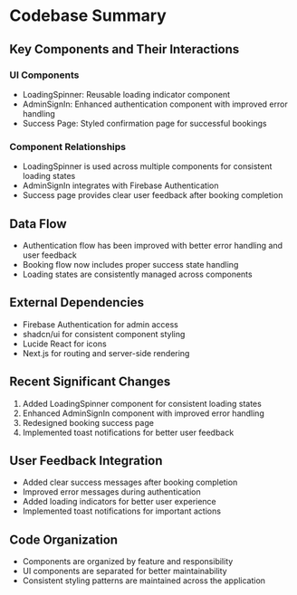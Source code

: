 # Codebase Summary

## Key Components and Their Interactions

### UI Components
- LoadingSpinner: Reusable loading indicator component
- AdminSignIn: Enhanced authentication component with improved error handling
- Success Page: Styled confirmation page for successful bookings

### Component Relationships
- LoadingSpinner is used across multiple components for consistent loading states
- AdminSignIn integrates with Firebase Authentication
- Success page provides clear user feedback after booking completion

## Data Flow
- Authentication flow has been improved with better error handling and user feedback
- Booking flow now includes proper success state handling
- Loading states are consistently managed across components

## External Dependencies
- Firebase Authentication for admin access
- shadcn/ui for consistent component styling
- Lucide React for icons
- Next.js for routing and server-side rendering

## Recent Significant Changes
1. Added LoadingSpinner component for consistent loading states
2. Enhanced AdminSignIn component with improved error handling
3. Redesigned booking success page
4. Implemented toast notifications for better user feedback

## User Feedback Integration
- Added clear success messages after booking completion
- Improved error messages during authentication
- Added loading indicators for better user experience
- Implemented toast notifications for important actions

## Code Organization
- Components are organized by feature and responsibility
- UI components are separated for better maintainability
- Consistent styling patterns are maintained across the application
